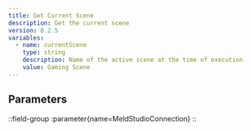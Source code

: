 ```yaml
---
title: Get Current Scene
description: Get the current scene
version: 0.2.5
variables:
  - name: currentScene
    type: string
    description: Name of the active scene at the time of execution
    value: Gaming Scene
---
```


## Parameters
::field-group
  :parameter{name=MeldStudioConnection}
::
